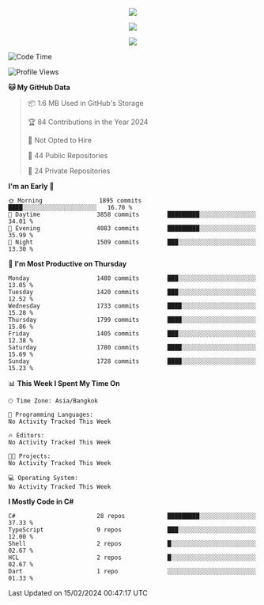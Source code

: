 <p align="center">
  <a href="say-hi.gif"> 
    <img align="center" src="say-hi.gif"/>
  </a>
</p>
<p align="center">
  <a href="https://github.com/htthinh1999">
    <img align="center" src="https://github-readme-stats-kappa-pink.vercel.app/api?username=htthinh1999&show_icons=true&count_private=true&theme=dracula"/>
  </a>
</p>
<p align="center">
  <a href="https://github.com/htthinh1999">
    <img src="https://github-readme-stats-kappa-pink.vercel.app/api/top-langs/?username=htthinh1999&layout=compact&langs_count=6&count_private=true&hide=tsql,hlsl,glsl,shaderlab&theme=dracula"/>
  </a>
</p>

<!--START_SECTION:waka-->
![Code Time](http://img.shields.io/badge/Code%20Time-0%20secs-blue)

![Profile Views](http://img.shields.io/badge/Profile%20Views-0-blue)

**🐱 My GitHub Data** 

> 📦 1.6 MB Used in GitHub's Storage 
 > 
> 🏆 84 Contributions in the Year 2024
 > 
> 🚫 Not Opted to Hire
 > 
> 📜 44 Public Repositories 
 > 
> 🔑 24 Private Repositories 
 > 
**I'm an Early 🐤** 

```text
🌞 Morning                1895 commits        ████░░░░░░░░░░░░░░░░░░░░░   16.70 % 
🌆 Daytime                3858 commits        █████████░░░░░░░░░░░░░░░░   34.01 % 
🌃 Evening                4083 commits        █████████░░░░░░░░░░░░░░░░   35.99 % 
🌙 Night                  1509 commits        ███░░░░░░░░░░░░░░░░░░░░░░   13.30 % 
```
📅 **I'm Most Productive on Thursday** 

```text
Monday                   1480 commits        ███░░░░░░░░░░░░░░░░░░░░░░   13.05 % 
Tuesday                  1420 commits        ███░░░░░░░░░░░░░░░░░░░░░░   12.52 % 
Wednesday                1733 commits        ████░░░░░░░░░░░░░░░░░░░░░   15.28 % 
Thursday                 1799 commits        ████░░░░░░░░░░░░░░░░░░░░░   15.86 % 
Friday                   1405 commits        ███░░░░░░░░░░░░░░░░░░░░░░   12.38 % 
Saturday                 1780 commits        ████░░░░░░░░░░░░░░░░░░░░░   15.69 % 
Sunday                   1728 commits        ████░░░░░░░░░░░░░░░░░░░░░   15.23 % 
```


📊 **This Week I Spent My Time On** 

```text
🕑︎ Time Zone: Asia/Bangkok

💬 Programming Languages: 
No Activity Tracked This Week

🔥 Editors: 
No Activity Tracked This Week

🐱‍💻 Projects: 
No Activity Tracked This Week

💻 Operating System: 
No Activity Tracked This Week
```

**I Mostly Code in C#** 

```text
C#                       28 repos            █████████░░░░░░░░░░░░░░░░   37.33 % 
TypeScript               9 repos             ███░░░░░░░░░░░░░░░░░░░░░░   12.00 % 
Shell                    2 repos             █░░░░░░░░░░░░░░░░░░░░░░░░   02.67 % 
HCL                      2 repos             █░░░░░░░░░░░░░░░░░░░░░░░░   02.67 % 
Dart                     1 repo              ░░░░░░░░░░░░░░░░░░░░░░░░░   01.33 % 
```




 Last Updated on 15/02/2024 00:47:17 UTC
<!--END_SECTION:waka-->
